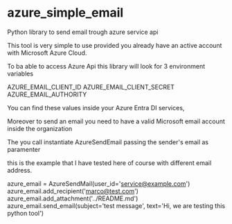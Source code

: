 # azure_simple_email
Python library to send email trough azure service api

This tool is very simple to use provided you already have an active account with Microsoft Azure Cloud.

To ba able to access Azure Api this library will look for 3 environment variables 

AZURE_EMAIL_CLIENT_ID
AZURE_EMAIL_CLIENT_SECRET
AZURE_EMAIL_AUTHORITY

You can find these values inside your Azure Entra DI services,

Moreover to send an email you need to have a valid Microsoft email account inside the organization 

The you call instantiate AzureSendEmail passing the sender's email as paramenter

this is the example that I have tested here of course with different email address.

azure_email = AzureSendMail(user_id='service@example.com')
azure_email.add_recipient('marco@test.com')
azure_email.add_attachment('../README.md')
azure_email.send_email(subject='test message', text='Hi, we are testing this python tool')

